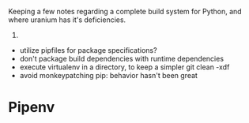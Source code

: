 Keeping a few notes regarding a complete build system for Python, and where uranium has it's deficiencies.

1.

* utilize pipfiles for package specifications?
* don't package build dependencies with runtime dependencies
* execute virtualenv in a directory, to keep a simpler git clean -xdf
* avoid monkeypatching pip: behavior hasn't been great

# Pipenv
